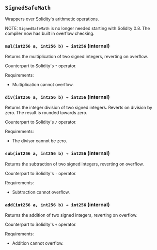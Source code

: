 ## `SignedSafeMath`



Wrappers over Solidity's arithmetic operations.

NOTE: `SignedSafeMath` is no longer needed starting with Solidity 0.8. The compiler
now has built in overflow checking.


### `mul(int256 a, int256 b) → int256` (internal)



Returns the multiplication of two signed integers, reverting on
overflow.

Counterpart to Solidity's `*` operator.

Requirements:

- Multiplication cannot overflow.

### `div(int256 a, int256 b) → int256` (internal)



Returns the integer division of two signed integers. Reverts on
division by zero. The result is rounded towards zero.

Counterpart to Solidity's `/` operator.

Requirements:

- The divisor cannot be zero.

### `sub(int256 a, int256 b) → int256` (internal)



Returns the subtraction of two signed integers, reverting on
overflow.

Counterpart to Solidity's `-` operator.

Requirements:

- Subtraction cannot overflow.

### `add(int256 a, int256 b) → int256` (internal)



Returns the addition of two signed integers, reverting on
overflow.

Counterpart to Solidity's `+` operator.

Requirements:

- Addition cannot overflow.





